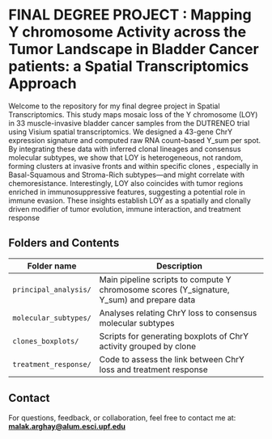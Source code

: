 # FINAL DEGREE PROJECT : Mapping Y chromosome Activity across the Tumor Landscape in Bladder Cancer patients: a Spatial Transcriptomics Approach 

Welcome to the repository for my final degree project in Spatial Transcriptomics. This study maps mosaic loss of the Y chromosome (LOY) in 33 muscle-invasive bladder cancer samples from the DUTRENEO trial using Visium spatial transcriptomics. We designed a 43-gene ChrY expression signature and computed raw RNA count–based Y_sum per spot. By integrating these data with inferred clonal lineages and consensus molecular subtypes, we show that LOY is heterogeneous, not random, forming clusters at invasive fronts and within specific clones , especially in Basal-Squamous and Stroma-Rich subtypes—and might correlate with chemoresistance. Interestingly, LOY also coincides with tumor regions enriched in immunosuppressive features, suggesting a potential role in immune evasion. These insights establish LOY as a spatially and clonally driven modifier of tumor evolution, immune interaction, and treatment response


## Folders and Contents

| Folder name            | Description                                                                 |
|------------------------|-----------------------------------------------------------------------------|
| `principal_analysis/`  | Main pipeline scripts to compute Y chromosome scores (Y_signature, Y_sum) and prepare data |
| `molecular_subtypes/`  | Analyses relating ChrY loss to consensus molecular subtypes                 |
| `clones_boxplots/`     | Scripts for generating boxplots of ChrY activity grouped by clone           |
| `treatment_response/`  | Code to assess the link between ChrY loss and treatment response            |




## Contact

For questions, feedback, or collaboration, feel free to contact me at:  
**malak.arghay@alum.esci.upf.edu**
